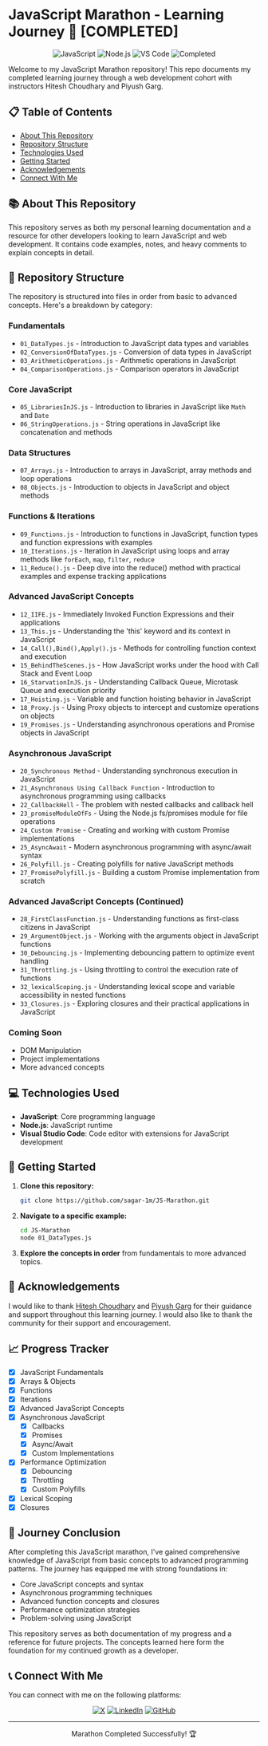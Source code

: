 # JavaScript Marathon - Learning Journey 🚀 [COMPLETED]

<div align="center">
  <img src="https://img.shields.io/badge/JavaScript-F7DF1E?style=for-the-badge&logo=javascript&logoColor=black" alt="JavaScript">
  <img src="https://img.shields.io/badge/Node.js-43853D?style=for-the-badge&logo=node.js&logoColor=white" alt="Node.js">
  <img src="https://img.shields.io/badge/VSCode-007ACC?style=for-the-badge&logo=visual-studio-code&logoColor=white" alt="VS Code">
  <img src="https://img.shields.io/badge/STATUS-COMPLETED-success?style=for-the-badge" alt="Completed">
</div>

Welcome to my JavaScript Marathon repository! This repo documents my completed learning journey through a web development cohort with instructors Hitesh Choudhary and Piyush Garg.

## 📋 Table of Contents

- [About This Repository](#-about-this-repository)
- [Repository Structure](#-repository-structure)
- [Technologies Used](#-technologies-used)
- [Getting Started](#-getting-started)
- [Acknowledgements](#-acknowledgements)
- [Connect With Me](#-connect-with-me)

## 📚 About This Repository

This repository serves as both my personal learning documentation and a resource for other developers looking to learn JavaScript and web development. It contains code examples, notes, and heavy comments to explain concepts in detail.

## 📁 Repository Structure

The repository is structured into files in order from basic to advanced concepts. Here's a breakdown by category:

### Fundamentals

- `01_DataTypes.js` - Introduction to JavaScript data types and variables
- `02_ConversionOfDataTypes.js` - Conversion of data types in JavaScript
- `03_ArithmeticOperations.js` - Arithmetic operations in JavaScript
- `04_ComparisonOperations.js` - Comparison operators in JavaScript

### Core JavaScript

- `05_LibrariesInJS.js` - Introduction to libraries in JavaScript like `Math` and `Date`
- `06_StringOperations.js` - String operations in JavaScript like concatenation and methods

### Data Structures

- `07_Arrays.js` - Introduction to arrays in JavaScript, array methods and loop operations
- `08_Objects.js` - Introduction to objects in JavaScript and object methods

### Functions & Iterations

- `09_Functions.js` - Introduction to functions in JavaScript, function types and function expressions with examples
- `10_Iterations.js` - Iteration in JavaScript using loops and array methods like `forEach`, `map`, `filter`, `reduce`
- `11_Reduce().js` - Deep dive into the reduce() method with practical examples and expense tracking applications

### Advanced JavaScript Concepts

- `12_IIFE.js` - Immediately Invoked Function Expressions and their applications
- `13_This.js` - Understanding the 'this' keyword and its context in JavaScript
- `14_Call(),Bind(),Apply().js` - Methods for controlling function context and execution
- `15_BehindTheScenes.js` - How JavaScript works under the hood with Call Stack and Event Loop
- `16_StarvationInJS.js` - Understanding Callback Queue, Microtask Queue and execution priority
- `17_Hoisting.js` - Variable and function hoisting behavior in JavaScript
- `18_Proxy.js` - Using Proxy objects to intercept and customize operations on objects
- `19_Promises.js` - Understanding asynchronous operations and Promise objects in JavaScript

### Asynchronous JavaScript

- `20_Synchronous Method` - Understanding synchronous execution in JavaScript
- `21_Asynchronous Using Callback Function` - Introduction to asynchronous programming using callbacks
- `22_CallbackHell` - The problem with nested callbacks and callback hell
- `23_promiseModuleOfFs` - Using the Node.js fs/promises module for file operations
- `24_Custom Promise` - Creating and working with custom Promise implementations
- `25_AsyncAwait` - Modern asynchronous programming with async/await syntax
- `26_Polyfill.js` - Creating polyfills for native JavaScript methods
- `27_PromisePolyfill.js` - Building a custom Promise implementation from scratch

### Advanced JavaScript Concepts (Continued)

- `28_FirstClassFunction.js` - Understanding functions as first-class citizens in JavaScript
- `29_ArgumentObject.js` - Working with the arguments object in JavaScript functions
- `30_Debouncing.js` - Implementing debouncing pattern to optimize event handling
- `31_Throttling.js` - Using throttling to control the execution rate of functions
- `32_lexicalScoping.js` - Understanding lexical scope and variable accessibility in nested functions
- `33_Closures.js` - Exploring closures and their practical applications in JavaScript

### Coming Soon

- DOM Manipulation
- Project implementations
- More advanced concepts

## 💻 Technologies Used

- **JavaScript**: Core programming language
- **Node.js**: JavaScript runtime
- **Visual Studio Code**: Code editor with extensions for JavaScript development

## 🚦 Getting Started

1. **Clone this repository:**

   ```bash
   git clone https://github.com/sagar-1m/JS-Marathon.git
   ```

2. **Navigate to a specific example:**

   ```bash
   cd JS-Marathon
   node 01_DataTypes.js
   ```

3. **Explore the concepts in order** from fundamentals to more advanced topics.

## 🙏 Acknowledgements

I would like to thank [Hitesh Choudhary](https://x.com/Hiteshdotcom) and [Piyush Garg](https://x.com/piyushgarg_dev) for their guidance and support throughout this learning journey. I would also like to thank the community for their support and encouragement.

## 📈 Progress Tracker

- [x] JavaScript Fundamentals
- [x] Arrays & Objects
- [x] Functions
- [x] Iterations
- [x] Advanced JavaScript Concepts
- [x] Asynchronous JavaScript
  - [x] Callbacks
  - [x] Promises
  - [x] Async/Await
  - [x] Custom Implementations
- [x] Performance Optimization
  - [x] Debouncing
  - [x] Throttling
  - [x] Custom Polyfills
- [x] Lexical Scoping
- [x] Closures

## 🏁 Journey Conclusion

After completing this JavaScript marathon, I've gained comprehensive knowledge of JavaScript from basic concepts to advanced programming patterns. The journey has equipped me with strong foundations in:

- Core JavaScript concepts and syntax
- Asynchronous programming techniques
- Advanced function concepts and closures
- Performance optimization strategies
- Problem-solving using JavaScript

This repository serves as both documentation of my progress and a reference for future projects. The concepts learned here form the foundation for my continued growth as a developer.

## 📞 Connect With Me

You can connect with me on the following platforms:

<div align="center">
  <a href="https://x.com/SagarTheDev"><img src="https://img.shields.io/badge/X-000000?style=for-the-badge&logo=x&logoColor=white" alt="X"></a>
  <a href="https://www.linkedin.com/in/sagar-maheshwari-1m/"><img src="https://img.shields.io/badge/LinkedIn-0077B5?style=for-the-badge&logo=linkedin&logoColor=white" alt="LinkedIn"></a>
  <a href="https://github.com/sagar-1m"><img src="https://img.shields.io/badge/GitHub-100000?style=for-the-badge&logo=github&logoColor=white" alt="GitHub"></a>
</div>

---

<div align="center">
  <p>Marathon Completed Successfully! 🏆</p>
</div>
